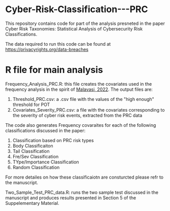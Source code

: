 # Cyber-Risk-Classification---PRC

This repository contains code for part of the analysis presneted in the paper Cyber Risk Taxonomies: Statistical Analysis of Cybersecurity Risk Classifications.

The data required to run this code can be found at https://privacyrights.org/data-breaches


# R file for main analysis

Frequency_Analysis_PRC.R: this file creates the covariates used in the frequency analysis in the spirit of [Malavasi, 2022](https://doi.org/10.1016/j.insmatheco.2022.05.003). The output files are:
1. Threshold_PRC.csv: a .csv file with the values of the "high enough" threshold for POT
2. Covariates_Severity_PRC.csv: a file with the covariates corresponding to the severity of cyber risk events, extracted from the PRC data

The code also generates Frequency covaraites for each of the following classifications discussed in the paper:
1. Classification based on PRC risk types
2. Body Classificaiton
3. Tail Classification
4. Fre/Sev Classification
5. TYpe/Importance Classification
6. Random Classification

For more detailes on how these classificaiotn are consturcted please refr to the manuscript.

Two_Sample_Test_PRC_data.R: runs the two sample test discussed in the manuscript and produces results presented in Section 5 of the Suppelementary Material. 
   

   
